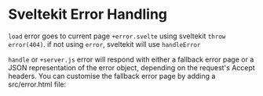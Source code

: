 # Sveltekit Error Handling

`load` error goes to current page `+error.svelte` using sveltekit `throw error(404)`.
if not using `error`, sveltekit will use `handleError`

`handle` or `+server.js` error will respond with either a fallback error page or a JSON representation of the error object, depending on the request's Accept headers. You can customise the fallback error page by adding a src/error.html file:
